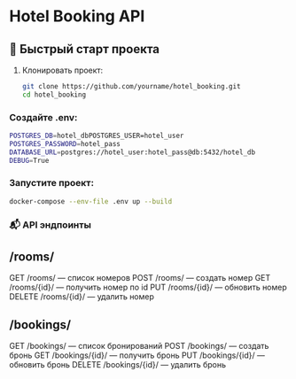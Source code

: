 # Hotel Booking API

## 🚀 Быстрый старт проекта

1. Клонировать проект:
   ```bash
   git clone https://github.com/yourname/hotel_booking.git
   cd hotel_booking
   ```

### Создайте .env:

```bash
POSTGRES_DB=hotel_dbPOSTGRES_USER=hotel_user
POSTGRES_PASSWORD=hotel_pass
DATABASE_URL=postgres://hotel_user:hotel_pass@db:5432/hotel_db
DEBUG=True
```
### Запустите проект:

```bash
docker-compose --env-file .env up --build
```

### 📬 API эндпоинты
## /rooms/
GET /rooms/ — список номеров
POST /rooms/ — создать номер
GET /rooms/{id}/ — получить номер по id
PUT /rooms/{id}/ — обновить номер
DELETE /rooms/{id}/ — удалить номер

## /bookings/
GET /bookings/ — список бронирований
POST /bookings/ — создать бронь
GET /bookings/{id}/ — получить бронь
PUT /bookings/{id}/ — обновить бронь
DELETE /bookings/{id}/ — удалить бронь
